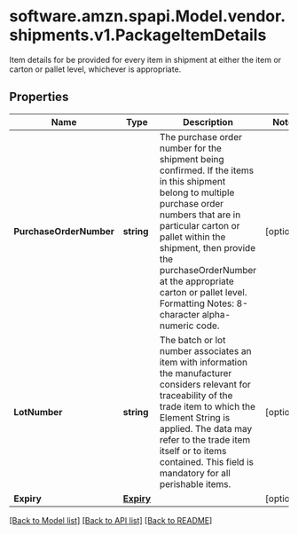 # software.amzn.spapi.Model.vendor.shipments.v1.PackageItemDetails
Item details for be provided for every item in shipment at either the item or carton or pallet level, whichever is appropriate.

## Properties

Name | Type | Description | Notes
------------ | ------------- | ------------- | -------------
**PurchaseOrderNumber** | **string** | The purchase order number for the shipment being confirmed. If the items in this shipment belong to multiple purchase order numbers that are in particular carton or pallet within the shipment, then provide the purchaseOrderNumber at the appropriate carton or pallet level. Formatting Notes: 8-character alpha-numeric code. | [optional] 
**LotNumber** | **string** | The batch or lot number associates an item with information the manufacturer considers relevant for traceability of the trade item to which the Element String is applied. The data may refer to the trade item itself or to items contained. This field is mandatory for all perishable items. | [optional] 
**Expiry** | [**Expiry**](Expiry.md) |  | [optional] 

[[Back to Model list]](../README.md#documentation-for-models) [[Back to API list]](../README.md#documentation-for-api-endpoints) [[Back to README]](../README.md)

